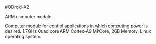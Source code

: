 <!--- AUTOgen ---> <!--- Please remove this line after manually editing --->
<!--- Created:2017-01-02T14:38:45.886810: ---> 
<!--- Author:Mlab: ---> 
<!--- AuthorEmail:email@mlab.cz: ---> 
<!--- Tags:None: ---> 
<!--- Ust:None: ---> 
<!--- Name:ODroid-X2: --->
#ODroid-X2 
<!--- LongName --->
ARM computer module
<!--- ELongName ---> 

<!--- Lead --->
Computer module for control applications in which computing power is desired. 1.7GHz Quad core ARM Cortex-A9 MPCore, 2GB Memory, Linux operating system.
<!--- ELead ---> 


​
​
<!--- Description --->
<!--- EDescription --->
<!--- Content --->
<!--- EContent --->
            